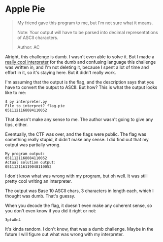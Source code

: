 # Apple Pie

>My friend gave this program to me, but I'm not sure what it means.
>
>Note: Your output will have to be parsed into decimal representations of ASCII characters.
>
>Author: AC

Alright, this challenge is dumb. I wasn't even able to solve it. But I made a [really cool interpreter](interpreter.py) for the dumb and confusing language this challenge was written in, and I'm not deleting it, because I spent a lot of time and effort in it, so it's staying here. But it didn't really work.

I'm assuming that the output is the flag, and the description says that you have to convert the output to ASCII. But how? This is what the output looks like to me:

```
$ py interpreter.py
File to interpret? flag.pie
0511121168084110052
```

That doesn't make any sense to me. The author wasn't going to give any tips, either.

Eventually, the CTF was over, and the flags were public. The flag was something really stupid, it didn't make any sense. I did find out that my output was partially wrong.

```
My program output:
0511121168084110052
Actual solution output:
051112116119048110052
```

I don't know what was wrong with my program, but oh well. It was still pretty cool writing an interpreter.

The output was Base 10 ASCII chars, 3 characters in length each, which I thought was dumb. That's guessy.

When you decode the flag, it doesn't even make any coherent sense, so you don't even know if you did it right or not:

```
3ptw0n4
```

It's kinda random. I don't know, that was a dumb challenge. Maybe in the future I will figure out what was wrong with my interpreter.
